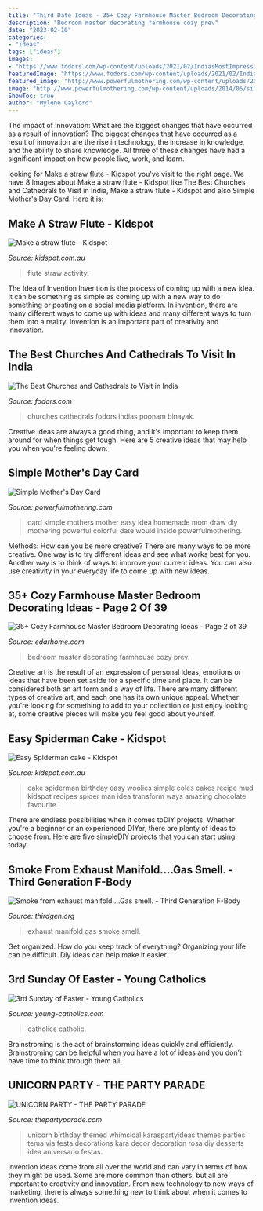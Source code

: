 ```yaml
---
title: "Third Date Ideas - 35+ Cozy Farmhouse Master Bedroom Decorating Ideas"
description: "Bedroom master decorating farmhouse cozy prev"
date: "2023-02-10"
categories:
- "ideas"
tags: ["ideas"]
images:
- "https://www.fodors.com/wp-content/uploads/2021/02/IndiasMostImpressiveChurches__HERO_shutterstock_1886776519-1200x800.jpg"
featuredImage: "https://www.fodors.com/wp-content/uploads/2021/02/IndiasMostImpressiveChurches__HERO_shutterstock_1886776519-1200x800.jpg"
featured_image: "http://www.powerfulmothering.com/wp-content/uploads/2014/05/simple-mothers-day-card-for-kids-to-make-1.jpg"
image: "http://www.powerfulmothering.com/wp-content/uploads/2014/05/simple-mothers-day-card-for-kids-to-make-1.jpg"
ShowToc: true
author: "Mylene Gaylord"
---
```



The impact of innovation: What are the biggest changes that have occurred as a result of innovation?
The biggest changes that have occurred as a result of innovation are the rise in technology, the increase in knowledge, and the ability to share knowledge. All three of these changes have had a significant impact on how people live, work, and learn.

	

		
looking for Make a straw flute - Kidspot you've visit to the right page. We have 8 Images about Make a straw flute - Kidspot like The Best Churches and Cathedrals to Visit in India, Make a straw flute - Kidspot and also Simple Mother&#039;s Day Card. Here it is:
		
    
## Make A Straw Flute - Kidspot

<img loading=lazy src="http://cdn.newsapi.com.au/image/v1/ac0b452a3c6938ad2ac5b0bee1465064" onerror="this.onerror=null;this.src='https://tse4.mm.bing.net/th?id=OIP.SlaZwEB9gU3xy1FRKHtrJwHaEc&amp;pid=15.1';" alt="Make a straw flute - Kidspot">

_Source: kidspot.com.au_

>flute straw activity. 

	

The Idea of Invention
Invention is the process of coming up with a new idea. It can be something as simple as coming up with a new way to do something or posting on a social media platform. In invention, there are many different ways to come up with ideas and many different ways to turn them into a reality. Invention is an important part of creativity and innovation.

    
## The Best Churches And Cathedrals To Visit In India

<img loading=lazy src="https://www.fodors.com/wp-content/uploads/2021/02/IndiasMostImpressiveChurches__HERO_shutterstock_1886776519-1200x800.jpg" onerror="this.onerror=null;this.src='https://tse3.mm.bing.net/th?id=OIP.pIeDM2T2AGA5ClKkgnZdnwHaE8&amp;pid=15.1';" alt="The Best Churches and Cathedrals to Visit in India">

_Source: fodors.com_

>churches cathedrals fodors indias poonam binayak. 

	

Creative ideas are always a good thing, and it's important to keep them around for when things get tough. Here are 5 creative ideas that may help you when you're feeling down: 

    
## Simple Mother&#039;s Day Card

<img loading=lazy src="http://www.powerfulmothering.com/wp-content/uploads/2014/05/simple-mothers-day-card-for-kids-to-make-1.jpg" onerror="this.onerror=null;this.src='https://tse4.mm.bing.net/th?id=OIP.kpHSXrpA9OHHmijStEI2VAHaKA&amp;pid=15.1';" alt="Simple Mother&#039;s Day Card">

_Source: powerfulmothering.com_

>card simple mothers mother easy idea homemade mom draw diy mothering powerful colorful date would inside powerfulmothering. 

	

Methods: How can you be more creative?
There are many ways to be more creative. One way is to try different ideas and see what works best for you. Another way is to think of ways to improve your current ideas. You can also use creativity in your everyday life to come up with new ideas.

    
## 35+ Cozy Farmhouse Master Bedroom Decorating Ideas - Page 2 Of 39

<img loading=lazy src="http://edarhome.com/wp-content/uploads/2018/05/Cozy-Farmhouse-Master-Bedroom-Decorating-Ideas-2.jpg" onerror="this.onerror=null;this.src='https://tse4.mm.bing.net/th?id=OIP.z-k7bKZFNcgLynXGead6qwHaKk&amp;pid=15.1';" alt="35+ Cozy Farmhouse Master Bedroom Decorating Ideas - Page 2 of 39">

_Source: edarhome.com_

>bedroom master decorating farmhouse cozy prev. 

	

Creative art is the result of an expression of personal ideas, emotions or ideas that have been set aside for a specific time and place. It can be considered both an art form and a way of life. There are many different types of creative art, and each one has its own unique appeal. Whether you're looking for something to add to your collection or just enjoy looking at, some creative pieces will make you feel good about yourself.

    
## Easy Spiderman Cake - Kidspot

<img loading=lazy src="https://static.kidspot.com.au/recipe_asset/6778/IMG_9588.jpg-20160808230125~q75,dx720y432u1r1gg,c--.jpg" onerror="this.onerror=null;this.src='https://tse4.mm.bing.net/th?id=OIP.JYEI2GcRa6L0xK8bmjQqiAHaEc&amp;pid=15.1';" alt="Easy Spiderman cake - Kidspot">

_Source: kidspot.com.au_

>cake spiderman birthday easy woolies simple coles cakes recipe mud kidspot recipes spider man idea transform ways amazing chocolate favourite. 

	

There are endless possibilities when it comes toDIY projects. Whether you're a beginner or an experienced DIYer, there are plenty of ideas to choose from. Here are five simpleDIY projects that you can start using today.

    
## Smoke From Exhaust Manifold....Gas Smell. - Third Generation F-Body

<img loading=lazy src="https://www.thirdgen.org/forums/attachments/tech-general-engine/264594d1378654529-smoke-exhaust-manifold-gas-problem.jpg" onerror="this.onerror=null;this.src='https://tse2.mm.bing.net/th?id=OIP.kyoY1ITWi9vOKHdYwlF1vQHaJ4&amp;pid=15.1';" alt="Smoke from exhaust manifold....Gas smell. - Third Generation F-Body">

_Source: thirdgen.org_

>exhaust manifold gas smoke smell. 

	

Get organized: How do you keep track of everything?
Organizing your life can be difficult. Diy ideas can help make it easier.

    
## 3rd Sunday Of Easter - Young Catholics

<img loading=lazy src="http://young-catholics.com/wp-content/uploads/2020/07/3rd-Sunday-of-Easter.png" onerror="this.onerror=null;this.src='https://tse4.mm.bing.net/th?id=OIP.Sk1A8SEB1vneV9vAsm_t1wHaEK&amp;pid=15.1';" alt="3rd Sunday of Easter - Young Catholics">

_Source: young-catholics.com_

>catholics catholic. 

	

Brainstroming is the act of brainstorming ideas quickly and efficiently. Brainstroming can be helpful when you have a lot of ideas and you don’t have time to think through them all.

    
## UNICORN PARTY - THE PARTY PARADE

<img loading=lazy src="http://3.bp.blogspot.com/-mBV0k1w5hYs/VjrejAtTaUI/AAAAAAAADTI/aAHyIi3kRnw/s1600/Whimsical-Unicorn-themed-birthday-party-via-Karas-Party-Ideas-KarasPartyIdeas.com16.jpeg" onerror="this.onerror=null;this.src='https://tse4.mm.bing.net/th?id=OIP.fXgeApT-lcb0pXUBi1ugHgHaLJ&amp;pid=15.1';" alt="UNICORN PARTY - THE PARTY PARADE">

_Source: thepartyparade.com_

>unicorn birthday themed whimsical karaspartyideas themes parties tema via festa decorations kara decor decoration rosa diy desserts idea aniversario festas. 

	

Invention ideas come from all over the world and can vary in terms of how they might be used. Some are more common than others, but all are important to creativity and innovation. From new technology to new ways of marketing, there is always something new to think about when it comes to invention ideas.

